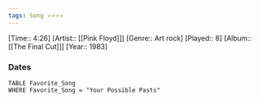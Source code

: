 ```yaml
---
tags: Song ⭐⭐⭐⭐ 
---
```

[Time:: 4:26]
[Artist:: [[Pink Floyd]]]
[Genre:: Art rock]
[Played:: 8]
[Album:: [[The Final Cut]]]
[Year:: 1983]
### Dates
````dataview
TABLE Favorite_Song
WHERE Favorite_Song = "Your Possible Pasts"
````